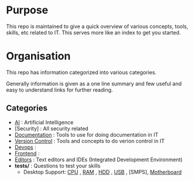 # Purpose
This repo is maintained to give a quick overview of various concepts, tools, skills, etc related to IT.
This serves more like an index to get you started.

# Organisation
This repo has information categorized into various categories.

Generally information is given as a one line summary and few useful and easy to understand links for further reading.

## Categories
- [AI](AI.md) : Artificial Intelligence
- [Security] : All security related
- [Documentation](Documentation.md) : Tools to use for doing documentation in IT
- [Version Control](Version-Control.md) : Tools and concepts to do verion control in IT
- [Devops](Devops.md) : 
- [Frontend](Frontend.md) : 
- [Editors](Editors.md) : Text editors and IDEs (Integrated Development Environment)
- **tests/** : Questions to test your skills
  - Desktop Support: [CPU](tests/cpu.md) , [RAM](tests/ram.md) , [HDD](tests/hdd.md) , [USB](tests/usb.md) , [SMPS], [Motherboard](tests/motherboard.md)



